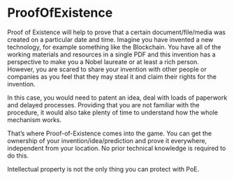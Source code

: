 # ProofOfExistence


Proof of Existence will help to prove that a certain document/file/media was created on a particular date and time. Imagine you have invented a new technology, for example something like the Blockchain. You have all of the working materials and resources in a single PDF and this invention has a perspective to make you a Nobel laureate or at least a rich person. However, you are scared to share your invention with other people or companies as you feel that they may steal it and claim their rights for the invention.

In this case, you would need to patent an idea, deal with loads of paperwork and delayed processes. Providing that you are not familiar with the procedure, it would also take plenty of time to understand how the whole mechanism works.

That’s where Proof-of-Existence comes into the game. You can get the ownership of your invention/idea/prediction and prove it everywhere, independent from your location. No prior technical knowledge is required to do this.

Intellectual property is not the only thing you can protect with PoE.
